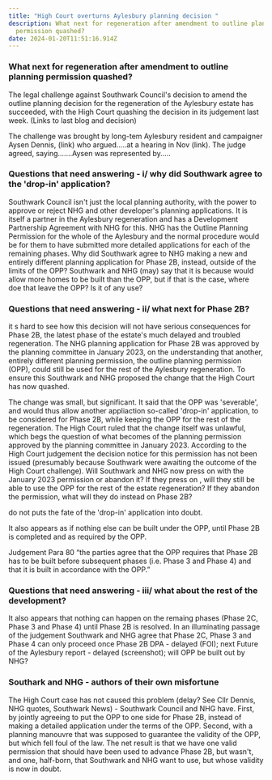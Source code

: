 ```yaml
---
title: "High Court overturns Aylesbury planning decision "
description: What next for regeneration after amendment to outline planning
  permission quashed?
date: 2024-01-20T11:51:16.914Z
---
```

### What next for regeneration after amendment to outline planning permission quashed?

The legal challenge against Southwark Council's decision to amend the outline planning decision for the regeneration of the Aylesbury estate has succeeded, with the High Court quashing the decision in its judgement last week. (Links to last blog and decision)

The challenge was brought by long-tem Aylesbury resident and campaigner Aysen Dennis, (link) who argued.....at a hearing in Nov (link).  The judge agreed, saying.......Aysen was represented by.....

### Questions that need answering - i/ why did Southwark agree to the 'drop-in' application?

Southwark Council isn't just the local planning authority, with the power to approve or reject NHG and other developer's planning applications.  It is itself a partner in the Aylesbury regeneration and has a Development Partnership Agreement with NHG for this.  NHG has the Outline Planning Permission for the whole of the Aylesbury and the normal procedure would be for them to have submitted more detailed applications for each of the remaining phases.  Why did Southwark agree to NHG making a new and entirely different planning application for Phase 2B, instead, outside of the limits of the OPP?  Southwark and NHG (may) say that it is because would allow more homes to be built than the OPP, but if that is the case, where doe that leave the OPP? Is it of any use? 

### Questions that need answering - ii/ what next for Phase 2B?

it s hard to see how this decision will not have serious consequences for Phase 2B,  the latest phase of the estate's much delayed and troubled regeneration.  The NHG planning application for Phase 2B was approved by the planning committee in January 2023, on the understanding that another, entirely different planning permission, the outline planning permission (OPP), could still be used for the rest of the Aylesbury regeneration.  To ensure this Southwark and NHG proposed the change that the High Court has now  quashed. 

The change was small, but significant.  It said that the OPP was 'severable', and would thus allow another appliaction so-called 'drop-in' application, to be considered for Phase 2B, while keeping the OPP for the rest of the regeneration.  The High Court ruled that the change itself was unlawful, which begs the question of what becomes of the planning permission approved by the planning committee in January 2023.  According to the High Court judgement the decision notice for this permission has not been issued (presumably because Southwark were awaiting the outcome of the High Court challenge).  Will Southwark and NHG now press on with the January 2023 permission or abandon it?  If they press on , will they still be able to use the OPP for the rest of the estate regeneration? If they abandon the permission, what will they do instead on Phase 2B?

do not puts the fate of the 'drop-in' application into doubt.

It also appears as if nothing else can be built under the OPP, until Phase 2B is completed and as required by the OPP.

Judgement Para 80 “the parties agree that the OPP requires that Phase 2B has to be built before subsequent phases (i.e. Phase 3 and Phase 4) and that it is built in accordance with the OPP.”

### Questions that need answering - iii/ what about the rest of the development?

It also appears that nothing can happen on the remaing phases (Phase 2C, Phase 3 and Phase 4) until Phase 2B is resolved.  In an illuminating passage of the judgement Southwark and NHG agree that Phase 2C, Phase 3 and Phase 4 can only proceed once Phase 2B  DPA - delayed (FOI); next Future of the Aylesbury report - delayed (screenshot); will OPP be built out by NHG?

### Southark and NHG - authors of their own misfortune

The High Court case has not caused this problem (delay? See Cllr Dennis, NHG quotes,  Southwark News) - Southwark Council and NHG have.  First, by jointly agreeing to put the OPP to one side for Phase 2B, instead of making a detailed application under the terms of the OPP. Second, with a planning manouvre that was supposed to guarantee the validity of the OPP, but which fell foul of the law.  The net result is that we have one valid permission that should have been used to advance Phase 2B, but wasn't, and one, half-born, that Southwark and NHG want to use, but whose validity is now in doubt.